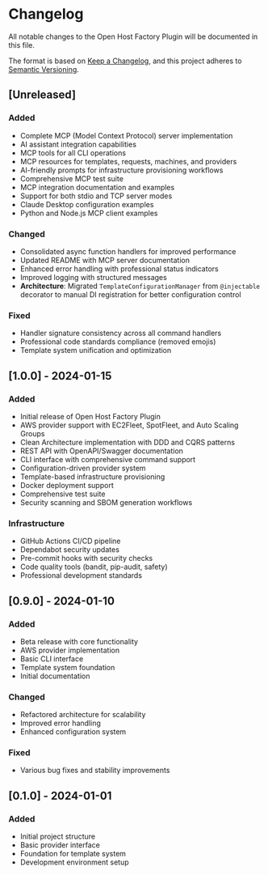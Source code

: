 # Changelog

All notable changes to the Open Host Factory Plugin will be documented in this file.

The format is based on [Keep a Changelog](https://keepachangelog.com/en/1.0.0/),
and this project adheres to [Semantic Versioning](https://semver.org/spec/v2.0.0.html).

## [Unreleased]

### Added
- Complete MCP (Model Context Protocol) server implementation
- AI assistant integration capabilities
- MCP tools for all CLI operations
- MCP resources for templates, requests, machines, and providers
- AI-friendly prompts for infrastructure provisioning workflows
- Comprehensive MCP test suite
- MCP integration documentation and examples
- Support for both stdio and TCP server modes
- Claude Desktop configuration examples
- Python and Node.js MCP client examples

### Changed
- Consolidated async function handlers for improved performance
- Updated README with MCP server documentation
- Enhanced error handling with professional status indicators
- Improved logging with structured messages
- **Architecture**: Migrated `TemplateConfigurationManager` from `@injectable` decorator to manual DI registration for better configuration control

### Fixed
- Handler signature consistency across all command handlers
- Professional code standards compliance (removed emojis)
- Template system unification and optimization

## [1.0.0] - 2024-01-15

### Added
- Initial release of Open Host Factory Plugin
- AWS provider support with EC2Fleet, SpotFleet, and Auto Scaling Groups
- Clean Architecture implementation with DDD and CQRS patterns
- REST API with OpenAPI/Swagger documentation
- CLI interface with comprehensive command support
- Configuration-driven provider system
- Template-based infrastructure provisioning
- Docker deployment support
- Comprehensive test suite
- Security scanning and SBOM generation workflows

### Infrastructure
- GitHub Actions CI/CD pipeline
- Dependabot security updates
- Pre-commit hooks with security checks
- Code quality tools (bandit, pip-audit, safety)
- Professional development standards

## [0.9.0] - 2024-01-10

### Added
- Beta release with core functionality
- AWS provider implementation
- Basic CLI interface
- Template system foundation
- Initial documentation

### Changed
- Refactored architecture for scalability
- Improved error handling
- Enhanced configuration system

### Fixed
- Various bug fixes and stability improvements

## [0.1.0] - 2024-01-01

### Added
- Initial project structure
- Basic provider interface
- Foundation for template system
- Development environment setup

